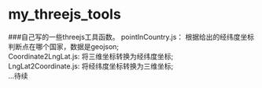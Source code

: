 # my_threejs_tools  
###自己写的一些threejs工具函数。
pointInCountry.js： 根据给出的经纬度坐标判断点在哪个国家，数据是geojson;  
Coordinate2LngLat.js: 将三维坐标转换为经纬度坐标;  
LngLat2Coordinate.js: 将经纬度坐标转换为三维坐标;  
...待续
